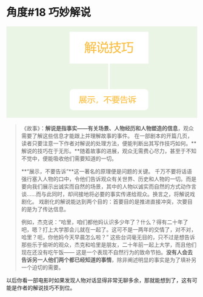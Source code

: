 # 角度\#18 巧妙解说

![](../.gitbook/assets/image%20%282%29.png)

> 《故事》：**解说是指事实——有关场景、人物经历和人物塑造的信息**，观众需要了解这些信息才能跟上并理解故事的事件。 在一部剧本的开篇几页，读者只要注意一下作者对解说的处理方法，便能判断出其写作技巧如何。**解说的技巧在于无形。**随着故事的进展，观众无需费心尽力，甚至于不知不觉中，便能吸收他们需要知道的一切。
>
>  **“展示，不要告诉”**这一著名的原理便是问题的关键。 千万不要将话语强行塞入人物的口中，令他们告诉观众有关世界、历史和人物的一切。而是要向我们展示出诚实而自然的场景，其中的人物以诚实而自然的方式动作言谈……而与此同时，却间接地将必要的事实传递给观众。换言之，将解说戏剧化。 戏剧化的解说能达到两个目的：首要目的是推进直接冲突，次要目的是为了传达信息。
>
> 例如，杰克说：“哈里，咱们都他妈认识多少年了？什么？得有二十年了吧，嗯？打上大学那会儿就在一起了。这可不是一两年的交情了，对不对，哈里？呃，你他妈今天早晨怎么啦？” 这些台词毫无目的，只不过是想告诉那些乐于偷听的观众，杰克和哈里是朋友，二十年前一起上大学，而且他们现在还没有吃午饭—— 这是一个表现不自然行为的致命节拍。**没有人会去告诉另一人他们两个都已经知道的事情**，除非阐述明显的事实是为了填补另一个迫切的需要。

以后你看一部电影时如果发现人物对话显得非常无聊多余，那就能想到了，这有可能是作者的解说技巧不到位。

